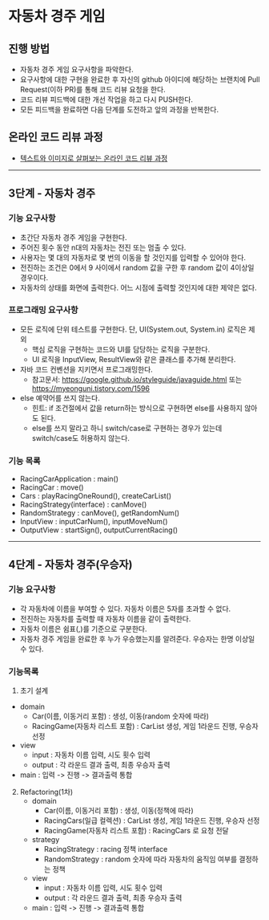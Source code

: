 # 자동차 경주 게임
## 진행 방법
* 자동차 경주 게임 요구사항을 파악한다.
* 요구사항에 대한 구현을 완료한 후 자신의 github 아이디에 해당하는 브랜치에 Pull Request(이하 PR)를 통해 코드 리뷰 요청을 한다.
* 코드 리뷰 피드백에 대한 개선 작업을 하고 다시 PUSH한다.
* 모든 피드백을 완료하면 다음 단계를 도전하고 앞의 과정을 반복한다.

## 온라인 코드 리뷰 과정
* [텍스트와 이미지로 살펴보는 온라인 코드 리뷰 과정](https://github.com/next-step/nextstep-docs/tree/master/codereview)

---------
## 3단계 -  자동차 경주
### 기능 요구사항
- 초간단 자동차 경주 게임을 구현한다.
- 주어진 횟수 동안 n대의 자동차는 전진 또는 멈출 수 있다.
- 사용자는 몇 대의 자동차로 몇 번의 이동을 할 것인지를 입력할 수 있어야 한다.
- 전진하는 조건은 0에서 9 사이에서 random 값을 구한 후 random 값이 4이상일 경우이다.
- 자동차의 상태를 화면에 출력한다. 어느 시점에 출력할 것인지에 대한 제약은 없다.

### 프로그래밍 요구사항
- 모든 로직에 단위 테스트를 구현한다. 단, UI(System.out, System.in) 로직은 제외
    - 핵심 로직을 구현하는 코드와 UI를 담당하는 로직을 구분한다.
    - UI 로직을 InputView, ResultView와 같은 클래스를 추가해 분리한다.
- 자바 코드 컨벤션을 지키면서 프로그래밍한다.  
    - 참고문서: https://google.github.io/styleguide/javaguide.html 또는 https://myeonguni.tistory.com/1596
- else 예약어를 쓰지 않는다.  
    - 힌트: if 조건절에서 값을 return하는 방식으로 구현하면 else를 사용하지 않아도 된다.
    - else를 쓰지 말라고 하니 switch/case로 구현하는 경우가 있는데 switch/case도 허용하지 않는다.

### 기능 목록
- RacingCarApplication : main()
- RacingCar : move()
- Cars : playRacingOneRound(), createCarList()
- RacingStrategy(interface) : canMove()
- RandomStrategy : canMove(), getRandomNum()
- InputView : inputCarNum(), inputMoveNum()
- OutputView : startSign(), outputCurrentRacing()

----------
## 4단계 - 자동차 경주(우승자)
### 기능 요구사항
- 각 자동차에 이름을 부여할 수 있다. 자동차 이름은 5자를 초과할 수 없다.
- 전진하는 자동차를 출력할 때 자동차 이름을 같이 출력한다.
- 자동차 이름은 쉼표(,)를 기준으로 구분한다.
- 자동차 경주 게임을 완료한 후 누가 우승했는지를 알려준다. 우승자는 한명 이상일 수 있다.

### 기능목록
1. 초기 설계
  - domain
    - Car(이름, 이동거리 포함) : 생성, 이동(random 숫자에 따라)
    - RacingGame(자동차 리스트 포함) : CarList 생성, 게임 1라운드 진행, 우승자 선정
  - view
    - input : 자동차 이름 입력, 시도 횟수 입력
    - output : 각 라운드 결과 출력, 최종 우승자 출력
  - main : 입력 -> 진행 -> 결과출력 통합 

2. Refactoring(1차)
    - domain
        - Car(이름, 이동거리 포함) : 생성, 이동(정책에 따라)
        - RacingCars(일급 컬렉션) : CarList 생성, 게임 1라운드 진행, 우승자 선정
        - RacingGame(자동차 리스트 포함) : RacingCars 로 요청 전달
    - strategy
        - RacingStrategy : racing 정책 interface
        - RandomStrategy : random 숫자에 따라 자동차의 움직임 여부를 결정하는 정책
    - view
        - input : 자동차 이름 입력, 시도 횟수 입력
        - output : 각 라운드 결과 출력, 최종 우승자 출력
    - main : 입력 -> 진행 -> 결과출력 통합 